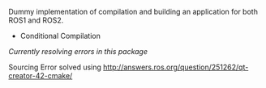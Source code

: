 Dummy implementation of compilation and building an application for both ROS1 and ROS2.
* Conditional Compilation

*Currently resolving errors in this package*

Sourcing Error solved using http://answers.ros.org/question/251262/qt-creator-42-cmake/ 


